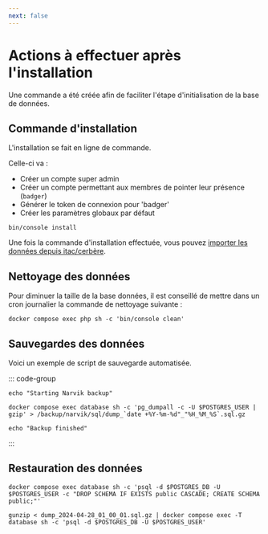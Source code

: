 ```yaml
---
next: false
---
```


# Actions à effectuer après l'installation
Une commande a été créée afin de faciliter l'étape d'initialisation de la base de données.

## Commande d'installation
L'installation se fait en ligne de commande.

Celle-ci va :
- Créer un compte super admin
- Créer un compte permettant aux membres de pointer leur présence (`badger`)
- Générer le token de connexion pour 'badger'
- Créer les paramètres globaux par défaut

```shell
bin/console install
```

Une fois la commande d'installation effectuée, vous pouvez [importer les données depuis itac/cerbère](../import/itac.md).

## Nettoyage des données
Pour diminuer la taille de la base données, il est conseillé de mettre dans un cron journalier la commande de nettoyage suivante :

```shell
docker compose exec php sh -c 'bin/console clean'
```

## Sauvegardes des données
Voici un exemple de script de sauvegarde automatisée.


::: code-group
```shell  [backup.sh]
echo "Starting Narvik backup"

docker compose exec database sh -c 'pg_dumpall -c -U $POSTGRES_USER | gzip' > /backup/narvik/sql/dump_`date +%Y-%m-%d"_"%H_%M_%S`.sql.gz

echo "Backup finished"
```
:::

## Restauration des données
```shell
docker compose exec database sh -c 'psql -d $POSTGRES_DB -U $POSTGRES_USER -c "DROP SCHEMA IF EXISTS public CASCADE; CREATE SCHEMA public;"'

gunzip < dump_2024-04-28_01_00_01.sql.gz | docker compose exec -T database sh -c 'psql -d $POSTGRES_DB -U $POSTGRES_USER'
```
